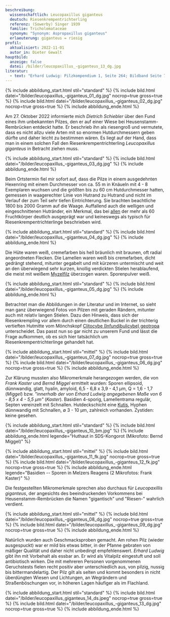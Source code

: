 ```yaml
---
beschreibung:
  wissenschaftlich: Leucopaxillus giganteus
  deutsch: Riesenkrempentrichterling
  referenz: (Sowerby) Singer 1939
  familie: Tricholomataceae
  synonym: "Synonym: Aspropaxillus giganteus"
  erlaeuterung: giganteus = riesig
profil:
  aktualisiert: 2022-11-01
  autor_in: Dieter Gewalt
hauptbild:
  anzeige: false
  datei: /bilder/leucopaxillus_-giganteus_13_dg.jpg
literatur:
  - text: "Erhard Ludwig: Pilzkompendium 1, Seite 264; Bildband Seite 78"
---
```

{% include abbildung_start.html stil="standard" %}
{% include bild.html datei="/bilder/leucopaxillus_-giganteus_01_dg.jpg" nocrop=true gross=true %}
{% include bild.html datei="/bilder/leucopaxillus_-giganteus_02_dg.jpg" nocrop=true gross=true %}
{% include abbildung_ende.html %}

Am 27. Oktober 2022 informierte mich *Dietrich Schiebler* über den Fund eines ihm unbekannten Pilzes, den er auf einer Wiese bei Heusenstamm-Rembrücken entdeckt hatte. Er beschrieb ihn als riesengroß und vermutete, dass es nicht allzu viele Arten mit so enormen Hutdurchmessern geben dürfte und daher leicht zu bestimmen wären. Es liegt auf der Hand, dass man in einem solchen Fall den Riesenkrempentrichterling *Leucopaxillus giganteus* in Betracht ziehen muss.

{% include abbildung_start.html stil="standard" %}
{% include bild.html datei="/bilder/leucopaxillus_-giganteus_03_dg.jpg" %}
{% include abbildung_ende.html %}

Beim Ortstermin fiel mir sofort auf, dass die Pilze in einem ausgedehnten Hexenring mit einem Durchmesser von ca. 55 m in Knäueln mit 4 - 8 Exemplaren wuchsen und die größten bis zu 60 cm Hutdurchmesser hatten, gemessen in waagerechter Linie von Hutrand zu Hutrand und nicht im Verlauf der zum Teil sehr tiefen Eintrichterung. Sie brachten beachtliche 1800 bis 2000 Gramm auf die Waage. Auffallend auch die welligen und eingeschnittenen Hutränder, ein Merkmal, das bei <ins>allen</ins> der mehr als 60 Fruchtkörper deutlich ausgeprägt war und keineswegs als typisch für  Riesenkrempentrichterlinge beschrieben wird.

{% include abbildung_start.html stil="standard" %}
{% include bild.html datei="/bilder/leucopaxillus_-giganteus_04_dg.jpg" %}
{% include abbildung_ende.html %}

Die Hüte waren weiß, cremefarben bis hell bräunlich mit braunen, oft radial angeordneten Flecken. Die Lamellen waren weiß bis cremefarben, dicht gedrängt stehend, mitunter gegabelt und mit kürzeren untermischt und weit an den überwiegend sehr kurzen, knollig verdickten Stielen herablaufend, die meist mit weißem [Myzelfilz](Myzel "Glossar") überzogen waren. Sporenpulver weiß.

{% include abbildung_start.html stil="standard" %}
{% include bild.html datei="/bilder/leucopaxillus_-giganteus_05_dg.jpg" %}
{% include abbildung_ende.html %}

Betrachtet man die Abbildungen in der Literatur und im Internet, so sieht man ganz überwiegend Fotos von Pilzen mit geraden Rändern, mitunter auch mit relativ langen Stielen. Dazu den Hinweis, dass sich der Riesenkrempling vor allem durch einen deutlichen Buckel in der trichterig vertieften Hutmitte vom Mönchskopf [Clitocybe (Infundibulicybe) geotropa](/pilze/clitocybe-geotropa-mönchskopf) unterscheidet. Das passt nun so gar nicht zu unserem Fund und lässt die Frage aufkommen, ob es sich hier tatsächlich um Riesenkrempentrichterlinge gehandelt hat.

{% include abbildung_start.html stil="mittel" %}
{% include bild.html datei="/bilder/leucopaxillus_-giganteus_07_dg.jpg" nocrop=true gross=true %}
{% include bild.html datei="/bilder/leucopaxillus_-giganteus_06_dg.jpg" nocrop=true gross=true %}
{% include abbildung_ende.html %}

Zur Klärung mussten also Mikromerkmale herangezogen werden, die von *Frank Kaster* und *Bernd Miggel* ermittelt wurden: Sporen ellipsoid, dünnwandig, glatt, hyalin, amyloid, 6,5 - 6,8 x 3,9 - 4,1 µm, Q = 1,6 - 1,7 (*Miggel*) bzw. *"innerhalb der von Erhard Ludwig angegebenen Maße von 6 - 8,5 x 4 - 5,5 µm"* (*Kaster*). Basidien 4-sporig, Lamellentrama regulär, Septen vereinzelt mit Schnallen. Hutdeckschicht eine [Kutis](Kutis "Glossar"), Hyphen dünnwandig mit Schnallen, ∅ 3 - 10 µm, zahlreich vorhanden. Zystiden: keine gesehen.

{% include abbildung_start.html stil="standard" %}
{% include bild.html datei="/bilder/leucopaxillus_-giganteus_10_bm.jpg" %}
{% include abbildung_ende.html legende="Huthaut in SDS-Kongorot (Mikrofoto: Bernd Miggel)" %}

{% include abbildung_start.html stil="mittel" %}
{% include bild.html datei="/bilder/leucopaxillus_-giganteus_11_fk.jpg" nocrop=true gross=true %}
{% include bild.html datei="/bilder/leucopaxillus_-giganteus_12_fk.jpg" nocrop=true gross=true %}
{% include abbildung_ende.html legende="Basidien -- Sporen in Melzers Reagens (2 Mikrofotos: Frank Kaster)" %}

Die festgestellten Mikromerkmale sprechen also durchaus für *Leucopaxillis giganteus*, der angesichts des beeindruckenden Vorkommens bei Heusenstamm-Rembrücken die Namen "gigantisch" und "Riesen-" wahrlich verdient.

{% include abbildung_start.html stil="mittel" %}
{% include bild.html datei="/bilder/leucopaxillus_-giganteus_08_dg.jpg" nocrop=true gross=true %}
{% include bild.html datei="/bilder/leucopaxillus_-giganteus_09_dg.jpg" nocrop=true gross=true %}
{% include abbildung_ende.html %}

Natürlich wurden auch Geschmacksproben gemacht. Am rohen Pilz (wieder ausgespuckt) war er mild bis etwas bitter, in der Pfanne gebraten von mäßiger Qualität und daher nicht unbedingt empfehlenswert. *Erhard Ludwig* gibt ihn mit Vorbehalt als essbar an. Er wird als Vitalpilz eingestuft und soll antibiotisch wirken. Die mit mehreren Personen vorgenommenen Geruchstests fielen recht positiv aber unterschiedlich aus, von pilzig, nussig bis bittermandelartig. Der Pilz gilt als selten und kommt besonders in nicht überdüngten Wiesen und Lichtungen, an Wegrändern und Straßenböschungen vor, in höheren Lagen häufiger als im Flachland.

{% include abbildung_start.html stil="standard" %}
{% include bild.html datei="/bilder/leucopaxillus_giganteus_14_ds.jpeg" nocrop=true gross=true %}
{% include bild.html datei="/bilder/leucopaxillus_-giganteus_13_dg.jpg" nocrop=true gross=true %}
{% include abbildung_ende.html %}